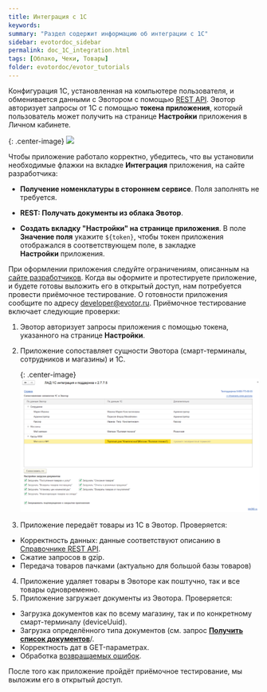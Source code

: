 ```yaml
---
title: Интеграция с 1С
keywords:
summary: "Раздел содержит информацию об интеграции с 1С"
sidebar: evotordoc_sidebar
permalink: doc_1C_integration.html
tags: [Облако, Чеки, Товары]
folder: evotordoc/evotor_tutorials
---
```


Конфигурация 1С, установленная на компьютере пользователя, и обменивается данными с Эвотором с помощью [REST API](https://api.evotor.ru/docs/). Эвотор авторизует запросы от 1С с помощью **токена приложения**, который пользователь может получить на странице **Настройки** приложения в Личном кабинете.

{: .center-image}
![](images/1c_integration_API_key.png)

Чтобы приложение работало корректно, убедитесь, что вы установили необходимые флажки на вкладке **Интеграция** приложения, на сайте разработчика:

*   **Получение номенклатуры в стороннем сервисе**. Поля заполнять не требуется.

*   **REST: Получать документы из облака Эвотор**.

*   **Создать вкладку "Настройки" на странице приложения**. В поле **Значение поля** укажите `${token}`, чтобы токен приложения отображался в соответствующем поле, в закладке **Настройки** приложения.

При оформлении приложения следуйте ограничениям, описанным на [сайте разработчиков](https://dev.evotor.ru/). Когда вы оформите и протестируете приложение, и будете готовы выложить его в открытый доступ, нам потребуется провести приёмочное тестирование. О готовности приложения сообщите по адресу [developer@evotor.ru](mailto:developer@evotor.ru). Приёмочное тестирование включает следующие проверки:

1.  Эвотор авторизует запросы приложения с помощью токена, указанного на странице **Настройки**.
2.  Приложение сопоставляет сущности Эвотора (смарт-терминалы, сотрудников и магазины) и 1С.

    {: .center-image}
    ![](images/1c_entities_association.png)

3.  Приложение передаёт товары из 1С в Эвотор. Проверяется:

   *   Корректность данных: данные соответствуют описанию в [Справочнике REST API](https://api.evotor.ru/docs/).
   *   Сжатие запросов в gzip.
   *   Передача товаров пачками (актуально для большой базы товаров)
4.  Приложение удаляет товары в Эвоторе как поштучно, так и все товары одновременно.
5.  Приложение загружает документы из Эвотора. Проверяется:

   *   Загрузка документов как по всему магазину, так и по конкретному смарт-терминалу (deviceUuid).
   *   Загрузка определённого типа документов (см. запрос [**Получить список документов**](https://api.evotor.ru/docs/#tag/Tovary-i-dokumenty%2Fpaths%2F~1api.evotor.ru~1api~1v1~1inventories~1stores~1%7BstoreUuid%7D~1documents%2Fget)/.
   *   Корректность дат в GET-параметрах.
   *   Обработка [возвращаемых ошибок](https://developer.evotor.ru/protocol_of_errors/).

После того как приложение пройдёт приёмочное тестирование, мы выложим его в открытый доступ.
